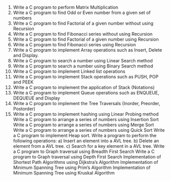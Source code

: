 1. Write a C program to perform Matrix Multiplication
2. Write a C program to find Odd or Even number from a given set of numbers
3. Write a C program to find Factorial of a given number without using Recursion
4. Write a C program to find Fibonacci series without using Recursion
5. Write a C program to find Factorial of a given number using Recursion
6. Write a C program to find Fibonacci series using Recursion
7. Write a C program to implement Array operations such as Insert, Delete and Display.
8. Write a C program to search a number using Linear Search method
9. Write a C program to search a number using Binary Search method
10. Write a C program to implement Linked list operations
11. Write a C program to implement Stack operations such as PUSH, POP and PEEK
12. Write a C program to implement the application of Stack (Notations)
13. Write a C program to implement Queue operations such as ENQUEUE, DEQUEUE and Display
14. Write a C program to implement the Tree Traversals (Inorder, Preorder, Postorder)
15. Write a C program to implement hashing using Linear Probing method
Write a C program to arrange a series of numbers using Insertion Sort
Write a C program to arrange a series of numbers using Merge Sort
Write a C program to arrange a series of numbers using Quick Sort
Write a C program to implement Heap sort.
Write a program to perform the following operations: a) Insert an element into a AVL tree. b) Delete an element from a AVL tree. c) Search for a key element in a AVL tree.
Write a C program to Graph traversal using Breadth First Search
Write a C program to Graph traversal using Depth First Search
Implementation of Shortest Path Algorithms using Dijkstra’s Algorithm
Implementation of Minimum Spanning Tree using Prim’s Algorithm
Implementation of Minimum Spanning Tree using Kruskal Algorithm
